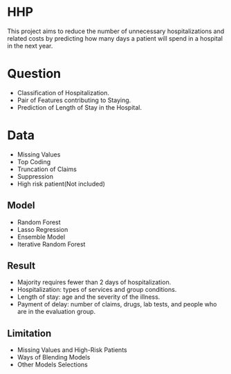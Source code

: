# HHP

This project aims to reduce the number of unnecessary hospitalizations and related costs by predicting how many days a patient will spend in a hospital in the next year.

# Question
- Classification of Hospitalization.
- Pair of Features contributing to Staying.
-  Prediction of Length of Stay in the Hospital.

# Data

- Missing Values
- Top Coding
- Truncation of Claims 
- Suppression
- High risk patient(Not included)

## Model 
- Random Forest 
- Lasso Regression
- Ensemble Model
- Iterative Random Forest

## Result
- Majority requires fewer than 2 days of hospitalization.
- Hospitalization: types of services and group conditions.
- Length of stay: age and the severity of the illness.
- Payment of delay: number of claims, drugs, lab tests, and people who are in the evaluation group.

## Limitation
- Missing Values and High-Risk Patients
- Ways of Blending Models
- Other Models Selections